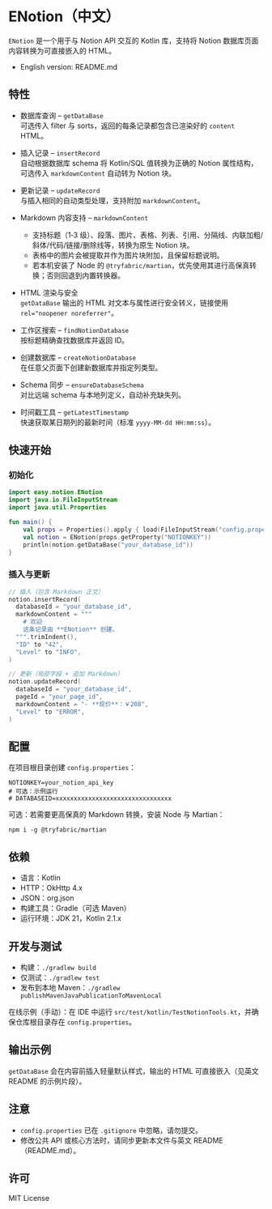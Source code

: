 # ENotion（中文）

`ENotion` 是一个用于与 Notion API 交互的 Kotlin 库，支持将 Notion 数据库页面内容转换为可直接嵌入的 HTML。

- English version: README.md

## 特性

- 数据库查询 – `getDataBase`  
  可选传入 filter 与 sorts，返回的每条记录都包含已渲染好的 `content` HTML。

- 插入记录 – `insertRecord`  
  自动根据数据库 schema 将 Kotlin/SQL 值转换为正确的 Notion 属性结构，可选传入 `markdownContent` 自动转为 Notion 块。

- 更新记录 – `updateRecord`  
  与插入相同的自动类型处理，支持附加 `markdownContent`。

- Markdown 内容支持 – `markdownContent`
	- 支持标题（1‑3 级）、段落、图片、表格、列表、引用、分隔线、内联加粗/斜体/代码/链接/删除线等，转换为原生 Notion 块。
	- 表格中的图片会被提取并作为图片块附加，且保留标题说明。
	- 若本机安装了 Node 的 `@tryfabric/martian`，优先使用其进行高保真转换；否则回退到内置转换器。

- HTML 渲染与安全  
  `getDataBase` 输出的 HTML 对文本与属性进行安全转义，链接使用 `rel="noopener noreferrer"`。

- 工作区搜索 – `findNotionDatabase`  
  按标题精确查找数据库并返回 ID。

- 创建数据库 – `createNotionDatabase`  
  在任意父页面下创建新数据库并指定列类型。

- Schema 同步 – `ensureDatabaseSchema`  
  对比远端 schema 与本地列定义，自动补充缺失列。

- 时间戳工具 – `getLatestTimestamp`  
  快速获取某日期列的最新时间（标准 `yyyy-MM-dd HH:mm:ss`）。

## 快速开始

### 初始化

```kotlin
import easy.notion.ENotion
import java.io.FileInputStream
import java.util.Properties

fun main() {
    val props = Properties().apply { load(FileInputStream("config.properties")) }
    val notion = ENotion(props.getProperty("NOTIONKEY"))
    println(notion.getDataBase("your_database_id"))
}
```

### 插入与更新

```kotlin
// 插入（包含 Markdown 正文）
notion.insertRecord(
  databaseId = "your_database_id",
  markdownContent = """
    # 欢迎
    这条记录由 **ENotion** 创建。
  """.trimIndent(),
  "ID" to "42",
  "Level" to "INFO",
)

// 更新（局部字段 + 追加 Markdown）
notion.updateRecord(
  databaseId = "your_database_id",
  pageId = "your_page_id",
  markdownContent = "- **现价**：￥208",
  "Level" to "ERROR",
)
```

## 配置

在项目根目录创建 `config.properties`：

```
NOTIONKEY=your_notion_api_key
# 可选：示例运行
# DATABASEID=xxxxxxxxxxxxxxxxxxxxxxxxxxxxxxxx
```

可选：若需要更高保真的 Markdown 转换，安装 Node 与 Martian：

```
npm i -g @tryfabric/martian
```

## 依赖

- 语言：Kotlin
- HTTP：OkHttp 4.x
- JSON：org.json
- 构建工具：Gradle（可选 Maven）
- 运行环境：JDK 21，Kotlin 2.1.x

## 开发与测试

- 构建：`./gradlew build`
- 仅测试：`./gradlew test`
- 发布到本地 Maven：`./gradlew publishMavenJavaPublicationToMavenLocal`

在线示例（手动）：在 IDE 中运行 `src/test/kotlin/TestNotionTools.kt`，并确保仓库根目录存在 `config.properties`。

## 输出示例

`getDataBase` 会在内容前插入轻量默认样式，输出的 HTML 可直接嵌入（见英文 README 的示例片段）。

## 注意

- `config.properties` 已在 `.gitignore` 中忽略，请勿提交。
- 修改公共 API 或核心方法时，请同步更新本文件与英文 README（README.md）。

## 许可

MIT License

